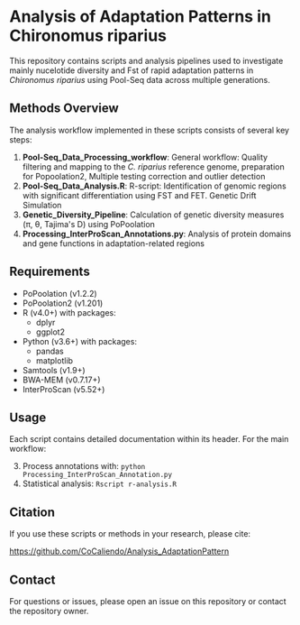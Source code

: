 # Analysis of Adaptation Patterns in Chironomus riparius

This repository contains scripts and analysis pipelines used to investigate mainly nucelotide diversity and Fst of rapid adaptation patterns in *Chironomus riparius* using Pool-Seq data across multiple generations.

## Methods Overview

The analysis workflow implemented in these scripts consists of several key steps:

1. **Pool-Seq_Data_Processing_workflow**: General workflow: Quality filtering and mapping to the *C. riparius* reference genome, preparation for Popoolation2,  Multiple testing correction and outlier detection
2. **Pool-Seq_Data_Analysis.R**: R-script: Identification of genomic regions with significant differentiation using FST and FET. Genetic Drift Simulation
3. **Genetic_Diversity_Pipeline**: Calculation of genetic diversity measures (π, θ, Tajima's D) using PoPoolation
4. **Processing_InterProScan_Annotations.py**: Analysis of protein domains and gene functions in adaptation-related regions


## Requirements

- PoPoolation (v1.2.2)
- PoPoolation2 (v1.201)
- R (v4.0+) with packages:
  - dplyr
  - ggplot2
- Python (v3.6+) with packages:
  - pandas
  - matplotlib
- Samtools (v1.9+)
- BWA-MEM (v0.7.17+)
- InterProScan (v5.52+)

## Usage

Each script contains detailed documentation within its header. For the main workflow:

3. Process annotations with: `python Processing_InterProScan_Annotation.py`
4. Statistical analysis: `Rscript r-analysis.R`

## Citation

If you use these scripts or methods in your research, please cite:

https://github.com/CoCaliendo/Analysis_AdaptationPattern

## Contact

For questions or issues, please open an issue on this repository or contact the repository owner.
